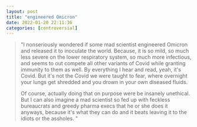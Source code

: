 ```yaml
---
layout: post
title: "engineered Omicron"
date: 2022-01-20 22:11:36
categories: [controversial]
---
```


> "I nonseriously wondered if some mad scientist engineered Omicron and released it to inoculate the world. Because, it is so mild, so much less severe on the lower respiratory system, so much more infectious, and seems to out compete all other variants of Covid while granting immunity to them as well. By everything I hear and read, yeah, it's Covid. But it's not the Covid we were taught to fear, where overnight your lungs get shredded and you drown in your own diseased fluids.
>
> Of course, actually doing that on purpose were be insanely unethical. But I can also imagine a mad scientist so fed up with feckless bureaucrats and greedy pharma execs that he or she does it anyways, because it's what they can do and it beats leaving it to the idiots or the assholes. "